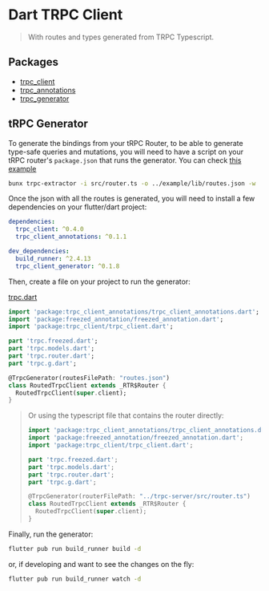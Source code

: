 # Dart TRPC Client

> With routes and types generated from TRPC Typescript.

## Packages

- [trpc_client](./trpc_client)
- [trpc_annotations](./trpc_annotations)
- [trpc_generator](./trpc_generator)

## tRPC Generator

To generate the bindings from your tRPC Router, to be able to generate type-safe queries and mutations, you will need to have a script on your tRPC router's `package.json` that runs the generator. You can check [this example](./apps/trpc-server/package.json)

```bash
bunx trpc-extractor -i src/router.ts -o ../example/lib/routes.json -w
```

Once the json with all the routes is generated, you will need to install a few dependencies on your flutter/dart project:

```yaml
dependencies:
  trpc_client: ^0.4.0
  trpc_client_annotations: ^0.1.1

dev_dependencies:
  build_runner: ^2.4.13
  trpc_client_generator: ^0.1.8
```

Then, create a file on your project to run the generator:

[trpc.dart](./apps/example/lib/trpc.dart)

```dart
import 'package:trpc_client_annotations/trpc_client_annotations.dart';
import 'package:freezed_annotation/freezed_annotation.dart';
import 'package:trpc_client/trpc_client.dart';

part 'trpc.freezed.dart';
part 'trpc.models.dart';
part 'trpc.router.dart';
part 'trpc.g.dart';

@TrpcGenerator(routesFilePath: "routes.json")
class RoutedTrpcClient extends _RTR$Router {
  RoutedTrpcClient(super.client);
}
```

> Or using the typescript file that contains the router directly:
>
> ```dart
> import 'package:trpc_client_annotations/trpc_client_annotations.dart';
> import 'package:freezed_annotation/freezed_annotation.dart';
> import 'package:trpc_client/trpc_client.dart';
>
> part 'trpc.freezed.dart';
> part 'trpc.models.dart';
> part 'trpc.router.dart';
> part 'trpc.g.dart';
>
> @TrpcGenerator(routerFilePath: "../trpc-server/src/router.ts")
> class RoutedTrpcClient extends _RTR$Router {
>   RoutedTrpcClient(super.client);
> }
> ```

Finally, run the generator:

```bash
flutter pub run build_runner build -d
```

or, if developing and want to see the changes on the fly:

```bash
flutter pub run build_runner watch -d
```
